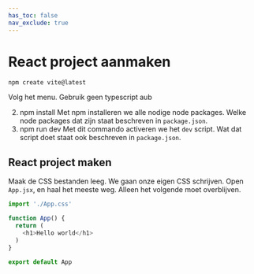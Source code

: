 ```yaml
---
has_toc: false
nav_exclude: true
---
```


# React project aanmaken

`npm create vite@latest`

Volg het menu. Gebruik geen typescript aub

2. npm install
Met npm installeren we alle nodige node packages. Welke node packages dat zijn staat beschreven in `package.json`. 
3. npm run dev
Met dit commando activeren we het `dev` script. Wat dat script doet staat ook beschreven in `package.json`. 

## React project maken
Maak de CSS bestanden leeg. We gaan onze eigen CSS schrijven.
Open `App.jsx`, en haal het meeste weg. Alleen het volgende moet overblijven. 

```js
import './App.css'

function App() {
  return (
    <h1>Hello world</h1>
  )
}

export default App
```